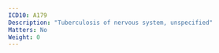 ```yaml
---
ICD10: A179
Description: "Tuberculosis of nervous system, unspecified"
Matters: No
Weight: 0
---
```


